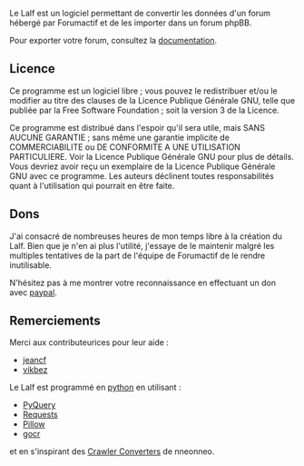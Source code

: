 Le Lalf est un logiciel permettant de convertir les données d'un forum
hébergé par Forumactif et de les importer dans un forum phpBB.

Pour exporter votre forum, consultez la [documentation][].

## Licence

Ce programme est un logiciel libre ; vous pouvez le redistribuer et/ou
le modifier au titre des clauses de la Licence Publique Générale GNU,
telle que publiée par la Free Software Foundation ; soit la version 3
de la Licence.

Ce programme est distribué dans l'espoir qu'il sera utile, mais SANS
AUCUNE GARANTIE ; sans même une garantie implicite de COMMERCIABILITE
ou DE CONFORMITE A UNE UTILISATION PARTICULIERE. Voir la Licence
Publique Générale GNU pour plus de détails. Vous devriez avoir reçu un
exemplaire de la Licence Publique Générale GNU avec ce programme. Les
auteurs déclinent toutes responsabilités quant à l'utilisation qui
pourrait en être faite.

## Dons

J'ai consacré de nombreuses heures de mon temps libre à la création du
Lalf. Bien que je n'en ai plus l'utilité, j'essaye de le maintenir
malgré les multiples tentatives de la part de l'équipe de Forumactif
de le rendre inutilisable.

N'hésitez pas à me montrer votre reconnaissance en effectuant un
don avec [paypal][don paypal].

## Remerciements

Merci aux contributeurices pour leur aide :

- [jeancf](https://github.com/jeancf)
- [vikbez](https://github.com/vikbez)

Le Lalf est programmé en [python][] en utilisant :

- [PyQuery][]
- [Requests][]
- [Pillow][]
- [gocr][]

et en s'inspirant des [Crawler Converters][] de nneonneo.

[documentation]: https://roromis.github.io/Lalf-Forumactif/introduction
[don paypal]: https://www.paypal.com/cgi-bin/webscr?cmd=_s-xclick&hosted_button_id=RXF2GPSMXNX2J "Don Paypal"

[python]: https://www.python.org/ "Python"
[pyquery]: https://bitbucket.org/olauzanne/pyquery/	"PyQuery - jquery-like library for python"
[requests]: http://docs.python-requests.org/en/latest/ "Requests - HTTP library for Python"
[pillow]: http://python-pillow.org/ "Pillow - Python Imaging Library fork"
[gocr]: http://jocr.sourceforge.net/download.html "GOCR - Optical Character Recognition"
[crawler converters]: https://www.phpbb.com/community/viewtopic.php?f=65&t=1761395
